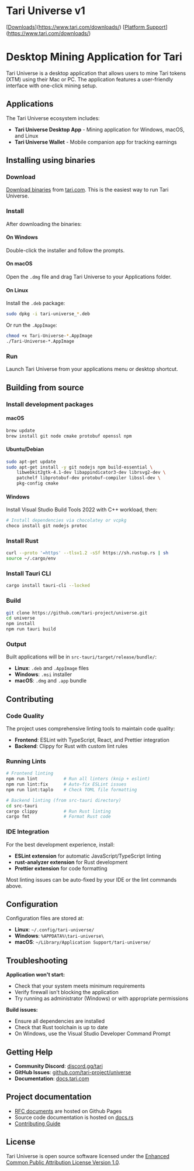 # Tari Universe v1

[[Downloads](https://img.shields.io/badge/downloads-700k%2B-brightgreen)](https://www.tari.com/downloads/)
[[Platform Support](https://img.shields.io/badge/platform-Windows%20%7C%20macOS%20%7C%20Linux-lightgrey)](https://www.tari.com/downloads/)

# Desktop Mining Application for Tari

Tari Universe is a desktop application that allows users to mine Tari tokens (XTM) using their Mac or PC. The application features a user-friendly interface with one-click mining setup.

## Applications

The Tari Universe ecosystem includes:

- **Tari Universe Desktop App** - Mining application for Windows, macOS, and Linux
- **Tari Universe Wallet** - Mobile companion app for tracking earnings

## Installing using binaries

### Download

[Download binaries](https://www.tari.com/downloads/) from [tari.com](https://www.tari.com/). This is the easiest way to run Tari Universe.

### Install

After downloading the binaries:

#### On Windows
Double-click the installer and follow the prompts.

#### On macOS
Open the `.dmg` file and drag Tari Universe to your Applications folder.

#### On Linux
Install the `.deb` package:
```bash
sudo dpkg -i tari-universe_*.deb
```

Or run the `.AppImage`:
```bash
chmod +x Tari-Universe-*.AppImage
./Tari-Universe-*.AppImage
```

### Run
Launch Tari Universe from your applications menu or desktop shortcut.

## Building from source

### Install development packages

#### macOS
```bash
brew update
brew install git node cmake protobuf openssl npm
```

#### Ubuntu/Debian
```bash
sudo apt-get update
sudo apt-get install -y git nodejs npm build-essential \
    libwebkit2gtk-4.1-dev libappindicator3-dev librsvg2-dev \
    patchelf libprotobuf-dev protobuf-compiler libssl-dev \
    pkg-config cmake
```

#### Windows
Install Visual Studio Build Tools 2022 with C++ workload, then:
```powershell
# Install dependencies via chocolatey or vcpkg
choco install git nodejs protoc
```

### Install Rust
```bash
curl --proto '=https' --tlsv1.2 -sSf https://sh.rustup.rs | sh
source ~/.cargo/env
```

### Install Tauri CLI
```bash
cargo install tauri-cli --locked
```

### Build

```bash
git clone https://github.com/tari-project/universe.git
cd universe
npm install
npm run tauri build
```

### Output

Built applications will be in `src-tauri/target/release/bundle/`:
- **Linux**: `.deb` and `.AppImage` files
- **Windows**: `.msi` installer  
- **macOS**: `.dmg` and `.app` bundle

## Contributing

### Code Quality

The project uses comprehensive linting tools to maintain code quality:
- **Frontend**: ESLint with TypeScript, React, and Prettier integration
- **Backend**: Clippy for Rust with custom lint rules

### Running Lints

```bash
# Frontend linting
npm run lint          # Run all linters (knip + eslint)
npm run lint:fix      # Auto-fix ESLint issues
npm run lint:taplo    # Check TOML file formatting

# Backend linting (from src-tauri directory)
cd src-tauri
cargo clippy          # Run Rust linting
cargo fmt             # Format Rust code
```

### IDE Integration

For the best development experience, install:
- **ESLint extension** for automatic JavaScript/TypeScript linting
- **rust-analyzer extension** for Rust development
- **Prettier extension** for code formatting

Most linting issues can be auto-fixed by your IDE or the lint commands above.

## Configuration

Configuration files are stored at:
- **Linux**: `~/.config/tari-universe/`
- **Windows**: `%APPDATA%\tari-universe\`
- **macOS**: `~/Library/Application Support/tari-universe/`

## Troubleshooting

**Application won't start:**
- Check that your system meets minimum requirements
- Verify firewall isn't blocking the application
- Try running as administrator (Windows) or with appropriate permissions

**Build issues:**
- Ensure all dependencies are installed
- Check that Rust toolchain is up to date
- On Windows, use the Visual Studio Developer Command Prompt

## Getting Help

- **Community Discord**: [discord.gg/tari](https://discord.gg/tari)
- **GitHub Issues**: [github.com/tari-project/universe](https://github.com/tari-project/universe)
- **Documentation**: [docs.tari.com](https://docs.tari.com)

## Project documentation

- [RFC documents](https://rfc.tari.com) are hosted on Github Pages
- Source code documentation is hosted on [docs.rs](https://docs.rs)
- [Contributing Guide](Contributing.md)

## License

Tari Universe is open source software licensed under the [Enhanced Common Public Attribution License Version 1.0](LICENSE).
